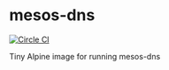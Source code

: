 # mesos-dns

[![Circle CI](https://circleci.com/gh/vektorcloud/mesos-dns.svg?style=svg)](https://circleci.com/gh/vektorcloud/mesos-dns)


Tiny Alpine image for running mesos-dns
